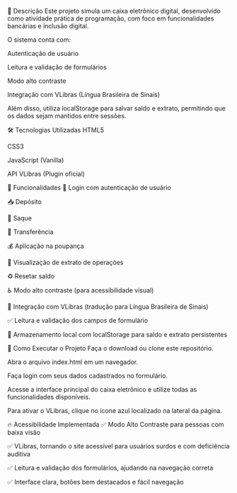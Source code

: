📑 Descrição
Este projeto simula um caixa eletrônico digital, desenvolvido como atividade prática de programação, com foco em funcionalidades bancárias e inclusão digital.

O sistema conta com:

Autenticação de usuário

Leitura e validação de formulários

Modo alto contraste

Integração com VLibras (Língua Brasileira de Sinais)

Além disso, utiliza localStorage para salvar saldo e extrato, permitindo que os dados sejam mantidos entre sessões.

🛠️ Tecnologias Utilizadas
HTML5

CSS3

JavaScript (Vanilla)

API VLibras (Plugin oficial)

🎯 Funcionalidades
🔐 Login com autenticação de usuário

📥 Depósito

💸 Saque

🔄 Transferência

💰 Aplicação na poupança

🧾 Visualização de extrato de operações

♻️ Resetar saldo

♿ Modo alto contraste (para acessibilidade visual)

🤟 Integração com VLibras (tradução para Língua Brasileira de Sinais)

✅ Leitura e validação dos campos de formulário

💾 Armazenamento local com localStorage para saldo e extrato persistentes

🚀 Como Executar o Projeto
Faça o download ou clone este repositório.

Abra o arquivo index.html em um navegador.

Faça login com seus dados cadastrados no formulário.

Acesse a interface principal do caixa eletrônico e utilize todas as funcionalidades disponíveis.

Para ativar o VLibras, clique no ícone azul localizado na lateral da página.

🔥 Acessibilidade Implementada
✅ Modo Alto Contraste para pessoas com baixa visão

✅ VLibras, tornando o site acessível para usuários surdos e com deficiência auditiva

✅ Leitura e validação dos formulários, ajudando na navegação correta

✅ Interface clara, botões bem destacados e fácil navegação
